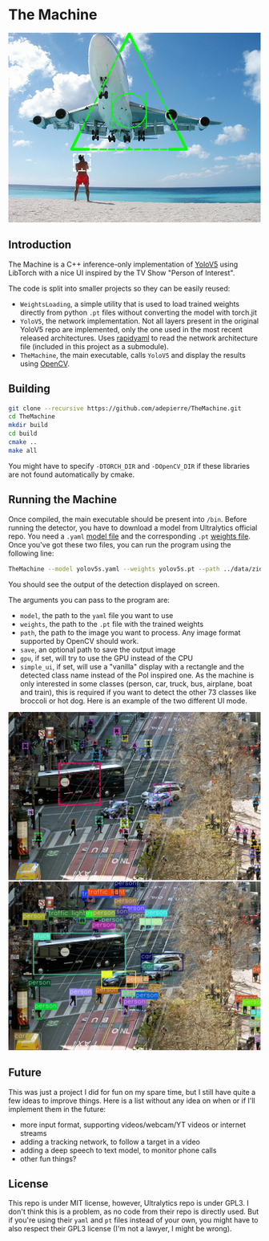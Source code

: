 # The Machine

![detection example](data/plane_processed.png)

## Introduction
The Machine is a C++ inference-only implementation of [YoloV5](https://github.com/ultralytics/yolov5) using LibTorch with a nice UI inspired by the TV Show "Person of Interest".

The code is split into smaller projects so they can be easily reused:
- ``WeightsLoading``, a simple utility that is used to load trained weights directly from python ``.pt`` files without converting the model with torch.jit
- ``YoloV5``, the network implementation. Not all layers present in the original YoloV5 repo are implemented, only the one used in the most recent released architectures. Uses [rapidyaml](https://github.com/biojppm/rapidyaml) to read the network architecture file (included in this project as a submodule).
- ``TheMachine``, the main executable, calls ``YoloV5`` and display the results using [OpenCV](https://github.com/opencv/opencv).

## Building

```bash
git clone --recursive https://github.com/adepierre/TheMachine.git
cd TheMachine
mkdir build
cd build
cmake ..
make all
```

You might have to specify ``-DTORCH_DIR`` and ``-DOpenCV_DIR`` if these libraries are not found automatically by cmake.

## Running the Machine

Once compiled, the main executable should be present into ``/bin``. Before running the detector, you have to download a model from Ultralytics official repo. You need a ``.yaml`` [model file](https://github.com/ultralytics/yolov5/tree/master/models) and the corresponding ``.pt`` [weights file](https://github.com/ultralytics/yolov5/releases). Once you've got these two files, you can run the program using the following line:

```bash
TheMachine --model yolov5s.yaml --weights yolov5s.pt --path ../data/zidane.jpg --simple_ui
```
You should see the output of the detection displayed on screen.

The arguments you can pass to the program are:
- ``model``, the path to the ``yaml`` file you want to use
- ``weights``, the path to the ``.pt`` file with the trained weights
- ``path``, the path to the image you want to process. Any image format supported by OpenCV should work.
- ``save``, an optional path to save the output image
- ``gpu``, if set, will try to use the GPU instead of the CPU
- ``simple_ui``, if set, will use a "vanilla" display with a rectangle and the detected class name instead of the PoI inspired one. As the machine is only interested in some classes (person, car, truck, bus, airplane, boat and train), this is required if you want to detect the other 73 classes like broccoli or hot dog. Here is an example of the two different UI mode.
    
![machine detection](data/street_processed_machine.jpg)
![classic detection](data/street_processed.jpg)

## Future

This was just a project I did for fun on my spare time, but I still have quite a few ideas to improve things. Here is a list without any idea on when or if I'll implement them in the future:

- more input format, supporting videos/webcam/YT videos or internet streams
- adding a tracking network, to follow a target in a video
- adding a deep speech to text model, to monitor phone calls
- other fun things?

## License

This repo is under MIT license, however, Ultralytics repo is under GPL3. I don't think this is a problem, as no code from their repo is directly used. But if you're using their ``yaml`` and ``pt`` files instead of your own, you might have to also respect their GPL3 license (I'm not a lawyer, I might be wrong).
